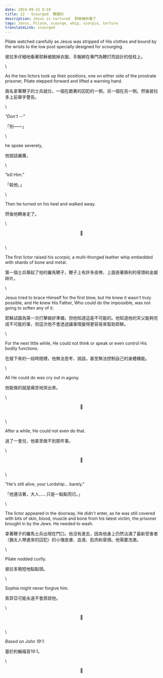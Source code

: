 ```yaml
---
date: 2024-09-22 8:19
title: 22 - Scourged  鞭蹎的
description: Jesus is tortured  耶穌被折磨了
tags: Jesus, Pilate, scourge, whip, scorpio, torture
translateLink: scourged
---
```


Pilate watched carefully as Jesus was stripped of His clothes and bound by the wrists to the low post specially designed for scourging. 

彼拉多仔細地看著耶穌被脫掉衣服，手腕綁在專門為鞭打而設計的低柱上。

\

As the two lictors took up their positions, one on either side of the prostrate prisoner, Pilate stepped forward and lifted a warning hand.

兩名拿著鞭子的士兵就位，一個在跪著的囚犯的一側，另一個在另一側。然後彼拉多上前舉手警告。

\

*"Don't --"*

「別——｣

\

he spoke severely,

他說話嚴厲，

\

"kill Him."

「殺他。｣

\

Then he turned on his heel and walked away. 

然後他轉身走了。

\

<center>💠</center>

\
\

The first lictor raised his *scorpio,* a multi-thonged leather whip embedded with shards of bone and metal.

第一個士兵舉起了他的羅馬鞭子，鞭子上有許多皮帶，上面嵌著鋒利的骨頭和金屬碎片。

\

Jesus tried to brace Himself for the first blow, but He knew it wasn't truly possible, and He knew His Father, Who could do the impossible, was not going to soften any of it.

耶穌試圖為第一次打擊做好準備，但他知道這是不可能的。他知道他的天父能夠完成不可能的事，但這次他不會透過讓事情變得更容易來幫助耶穌。

\

For the next little while, He could not think or speak or even control His bodily functions.

在接下來的一段時間裡，他無法思考、說話，甚至無法控制自己的身體機能。

\

All He could do was cry out in agony.

他能做的就是痛苦地哭出來。

\

<center>💠</center>

\
\

After a while, He could not even do that. 

過了一會兒，他甚至做不到那件事。

\

<center>💠</center>

\
\

"He's still alive, your Lordship... barely."

「他還活著，大人……只是一點點而已。」

\

The lictor appeared in the doorway. He didn't enter, as he was still covered with bits of skin, blood, muscle and bone from his latest victim, the prisoner brought in by the Jews. He needed to wash.

拿著鞭子的羅馬士兵出現在門口。他沒有進去，因為他身上仍然沾滿了最新受害者（猶太人帶進來的囚犯）的小塊皮膚、血液、肌肉和骨頭。他需要洗漱。

\

Pilate nodded curtly.

彼拉多簡短地點點頭。

\

Sophia might never forgive him.

索菲亞可能永遠不會原諒他。

\

<center>💠</center>

\
\

*Based on John 19:1.*

基於約翰福音19:1。

\

<center>💠</center>
